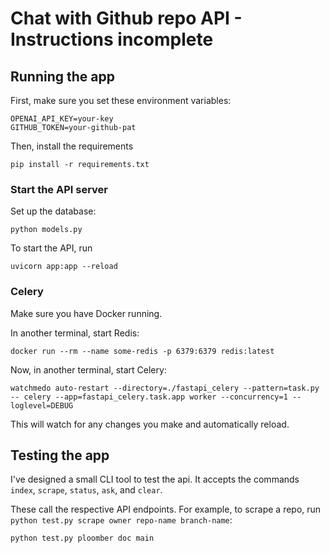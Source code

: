 # Chat with Github repo API - Instructions incomplete

## Running the app

First, make sure you set these environment variables:

```
OPENAI_API_KEY=your-key
GITHUB_TOKEN=your-github-pat
```

Then, install the requirements

```
pip install -r requirements.txt
```

### Start the API server

Set up the database:

```
python models.py
```

To start the API, run

```
uvicorn app:app --reload
```

### Celery

Make sure you have Docker running.

In another terminal, start Redis:

```
docker run --rm --name some-redis -p 6379:6379 redis:latest
```

Now, in another terminal, start Celery:

```
watchmedo auto-restart --directory=./fastapi_celery --pattern=task.py -- celery --app=fastapi_celery.task.app worker --concurrency=1 --loglevel=DEBUG
```

This will watch for any changes you make and automatically reload.

## Testing the app

I've designed a small CLI tool to test the api. It accepts the commands `index`, `scrape`, `status`, `ask`, and `clear`.

These call the respective API endpoints. For example, to scrape a repo, run `python test.py scrape owner repo-name branch-name`:

`python test.py ploomber doc main`
